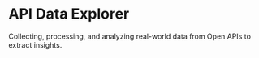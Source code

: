# API Data Explorer

Collecting, processing, and analyzing real-world data from Open APIs to extract insights.
